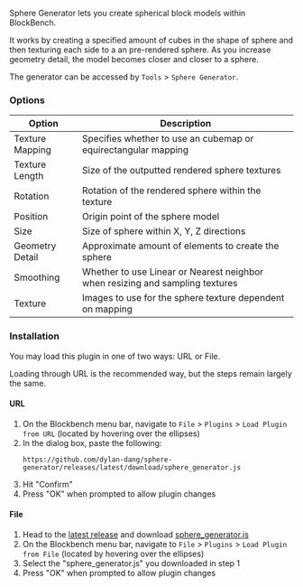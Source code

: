 Sphere Generator lets you create spherical block models within BlockBench.

It works by creating a specified amount of cubes in the shape of sphere and then texturing each side to a an pre-rendered sphere.
As you increase geometry detail, the model becomes closer and closer to a sphere.

The generator can be accessed by `Tools` > `Sphere Generator`.

### Options

| Option          | Description                                                                   |
| --------------- | ----------------------------------------------------------------------------- |
| Texture Mapping | Specifies whether to use an cubemap or equirectangular mapping                |
| Texture Length  | Size of the outputted rendered sphere textures                                |
| Rotation        | Rotation of the rendered sphere within the texture                            |
| Position        | Origin point of the sphere model                                              |
| Size            | Size of sphere within X, Y, Z directions                                      |
| Geometry Detail | Approximate amount of elements to create the sphere                           |
| Smoothing       | Whether to use Linear or Nearest neighbor when resizing and sampling textures |
| Texture         | Images to use for the sphere texture dependent on mapping                     |

### Installation

You may load this plugin in one of two ways: URL or File.

Loading through URL is the recommended way, but the steps remain largely the same. 

#### URL

1. On the Blockbench menu bar, navigate to `File` > `Plugins` > `Load Plugin from URL` (located by hovering over the ellipses)
2. In the dialog box, paste the following:
   ```
   https://github.com/dylan-dang/sphere-generator/releases/latest/download/sphere_generator.js
   ```
5. Hit "Confirm"
6. Press "OK" when prompted to allow plugin changes

#### File

1. Head to the [latest release](https://github.com/dylan-dang/sphere-generator/releases/latest) and download [sphere_generator.js](https://github.com/dylan-dang/sphere-generator/releases/latest/download/sphere_generator.js)
2. On the Blockbench menu bar, navigate to `File` > `Plugins` > `Load Plugin from File` (located by hovering over the ellipses)
3. Select the "sphere_generator.js" you downloaded in step 1
4. Press "OK" when prompted to allow plugin changes
